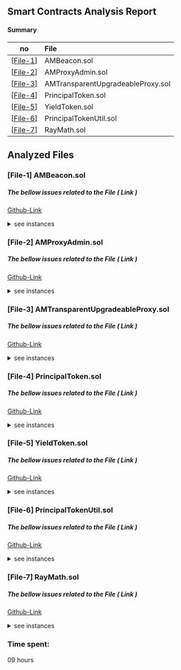 

## Smart Contracts Analysis Report

#### Summary

no | File |
|-|:-|
| [[File-1](#file-1)] | AMBeacon.sol |
| [[File-2](#file-2)] | AMProxyAdmin.sol | 
| [[File-3](#file-3)] | AMTransparentUpgradeableProxy.sol | 
| [[File-4](#file-4)] | PrincipalToken.sol | 
| [[File-5](#file-5)] | YieldToken.sol | 
| [[File-6](#file-6)] | PrincipalTokenUtil.sol | 
| [[File-7](#file-7)] | RayMath.sol | 

## Analyzed Files


### [File-1]  AMBeacon.sol

##### The bellow issues related to the File ( Link )
[Github-Link](https://github.com/code-423n4/2024-02-spectra/blob/main/src/proxy/AMBeacon.sol)

<details>
<summary>see instances</summary>

#### Admin Abuse Risks:

* <b>Access Control Mechanism </b>: The contract uses the `AccessManaged` contract from OpenZeppelin for access control instead of Ownable.This implies that access control is managed through roles assigned by an external contract (`Access Manager`). Admin abuse risks are mitigated through role-based access control.



#### Systemic Risks:

* <b>Implementation Upgradability</b>: The contract is designed to be upgradeable, allowing the authority (admin) to change the implementation contract address. While upgradability can be a useful feature for fixing bugs or adding new functionalities, it introduces the risk of unintended changes or malicious upgrades. The `restricted` modifier is used to limit upgrade functionality to authorized addresses.

#### Technical Risks:

* <b>Code Validation</b>: The contract checks if the new implementation code length is greater than zero before setting it. This is a basic validation to ensure that the provided address corresponds to a valid contract. However, it doesn't guarantee the correctness or security of the new implementation.


#### Integration Risks:

* <b>Dependencies</b>: The contract relies on external dependencies from OpenZeppelin, specifically the `IBeacon` interface and the `AccessManaged` contract. The correctness and security of this contract depend on the reliability and security of these external dependencies.



#### Non-Standard Token Risks:

* <b>Token Independence</b>: This contract doesn't involve any standard token functionality. It is primarily concerned with managing the implementation address used by beacon proxies.


#### Summary

The contract appears to be well-structured and leverages OpenZeppelin contracts for access control and implementation upgradability. Admin abuse risks are mitigated through role-based access control, and technical risks are addressed with basic code validation. However, as with any upgradeable contract, careful consideration should be given to the potential impact of future upgrades, and comprehensive testing is essential to ensure the correctness and security of the implementation. Additionally, dependencies on external contracts should be monitored for updates and security considerations.

</details>


### [File-2] AMProxyAdmin.sol

##### The bellow issues related to the File ( Link )
[Github-Link](https://github.com/code-423n4/2024-02-spectra/blob/main/src/proxy/AMProxyAdmin.sol)


<details>
<summary>see instances</summary>


#### Admin Abuse Risks:

* <b>Access Control Mechanism</b>: The contract utilizes the `AccessManaged` contract from OpenZeppelin for access control instead of Ownable. This suggests that access control is managed through roles assigned by an external contract (`Access Manager`). Admin abuse risks are mitigated through role-based access control.



#### Systemic Risks:

* <b>Proxy Administration</b>: This contract serves as an auxiliary contract meant to be assigned as the admin of a `TransparentUpgradeableProxy`. Administering proxies introduces the risk of unintended upgrades or malicious changes to the proxy's implementation contract. The `restricted` modifier is used to restrict upgrade functionality to authorized addresses.

#### Technical Risks:

* <b>Code Validation</b>: The contract follows a standardized upgrade interface (`UPGRADE_INTERFACE_VERSION`) to signal the supported upgrade methods. The `upgradeAndCall` function is designed to upgrade the proxy to a new implementation and call a function on the new implementation. The requirements are set to ensure the safety of the upgrade process.


#### Integration Risks:

* <b>Dependencies</b>: The contract relies on external dependencies from OpenZeppelin, specifically the `IAMTransparentUpgradeableProxy` interface and the `AccessManaged` contract. The correctness and security of this contract depend on the reliability and security of these external dependencies.


#### Non-Standard Token Risks:

* <b>Token Independence</b>: This contract doesn't involve any standard token functionality. It is primarily concerned with proxy administration and upgradeability.


#### Summary

The contract appears to be well-structured and leverages OpenZeppelin contracts for access control and transparent upgradeability. Admin abuse risks are mitigated through role-based access control, and technical risks are addressed with standardized upgrade interfaces and careful validation in the upgrade functions. However, as with any contract involved in proxy administration, thorough testing is crucial to ensure the correctness and security of the upgrade process. Additionally, dependencies on external contracts should be monitored for updates and security considerations.

</details>

### [File-3] AMTransparentUpgradeableProxy.sol

##### The bellow issues related to the File ( Link )
[Github-Link](https://github.com/code-423n4/2024-02-spectra/blob/main/src/proxy/AMTransparentUpgradeableProxy.sol)


<details>
<summary>see instances</summary>


#### Admin Abuse Risks:

* <b>Access Control Mechanism</b>: The contract utilizes the `AMProxyAdmin` contract for proxy administration, which implements access control through the `AccessManaged`contract. The admin access is restricted and managed by an external contract, mitigating admin abuse risks through proper access controls.



#### Systemic Risks:

* <b>Proxy Structure</b>: This contract follows the transparent proxy pattern, using the `ERC1967Proxy` contract. The admin, responsible for upgrades, is initialized during deployment and cannot be changed afterward, ensuring controlled access to upgrade functionality. The contract has a dedicated admin account for upgrade purposes.

#### Technical Risks:

* <b>Upgrade Mechanism</b>: The contract uses the ERC-1967 upgrade mechanism. The `upgradeToAndCall` function allows for upgrading to a new implementation and calling an initialization function on the new implementation. The `_fallback` function ensures that the admin can only perform upgrades, preventing unintended calls.


#### Integration Risks:

* <b>Dependencies</b>: The contract relies on external dependencies from OpenZeppelin, such as `ERC1967Utils` and the `IAMTransparentUpgradeableProxy` interface. The correctness and security of this contract depend on the reliability and security of these external dependencies.


#### Non-Standard Token Risks:

* <b>Token Independence</b>: This contract is not directly related to token functionality. It focuses on the proxy upgradeability pattern and admin management.


#### Summary

The contract is well-structured and follows best practices for transparent proxy upgradeability. Admin abuse risks are mitigated through access controls enforced by the `AMProxyAdmin` contract. Systemic risks are minimized by using a dedicated admin account and a well-defined upgrade process. The contract utilizes established patterns like the transparent proxy pattern and ERC-1967 for upgrades. However, thorough testing is necessary to ensure the correct and secure functioning of the upgrade mechanism and to validate the interaction with external dependencies.


</details>

### [File-4] PrincipalToken.sol

##### The bellow issues related to the File ( Link )
[Github-Link](https://github.com/code-423n4/2024-02-spectra/blob/main/src/tokens/PrincipalToken.sol)


<details>
<summary>see instances</summary>



#### Admin Abuse Risks:

* The contract inherits from `AccessManagedUpgradeable`, indicating the presence of an access control mechanism.
 
* The `restricted` modifier is used in various places, suggesting that certain functions are restricted to specific roles.



#### Systemic Risks:

* The contract relies on external dependencies, including OpenZeppelin contracts, interfaces, and other custom libraries. Ensure that these dependencies are secure and well-audited.

* The contract uses time-based conditions (`notExpired`, `afterExpiry`) for certain operations. Be cautious with time-dependent logic, as it can introduce vulnerabilities.

#### Technical Risks:

* Safe math operations are used throughout the contract, reducing the risk of overflow and underflow.

* The contract implements Pausable functionality, allowing the pausing and unpausing of certain operations in case of emergencies.

* ReentrancyGuard is used to protect against reentrancy attacks.

* Flash loan functionality is implemented, enabling users to borrow assets in a single transaction.


#### Integration Risks:

* The contract interacts with external tokens (`ibt`), a registry, and a rewards proxy. Ensure that these external contracts are well-audited and trusted.

* The contract uses a beacon proxy for deploying Yield Tokens (`yt`). Ensure that the beacon proxy mechanism is correctly implemented.


#### Non-Standard Token Risks:

* The contract deploys a Yield Token (`yt`) using a beacon proxy. Ensure that the implementation of the Yield Token is secure and meets the project's requirements.

* The contract interacts with an Interest Bearing Token (`ibt`) and relies on its functionality for various operations.

#### Overall:

* The contract appears to be well-structured and follows best practices such as using safe math and implementing access control.

* Critical operations, such as minting and redeeming, are protected by modifiers and checks.

* Ensure thorough testing of the contract's functionality, especially involving external interactions.

</details>

### [File-5] YieldToken.sol

##### The bellow issues related to the File ( Link )
[Github-Link](https://github.com/code-423n4/2024-02-spectra/blob/main/src/tokens/YieldToken.sol)


<details>
<summary>see instances</summary>



#### Admin Abuse Risks:

* No explicit access control mechanisms are implemented in the contract, making it susceptible to potential admin abuse. Consider adding role-based access control (RBAC) to restrict certain functionalities to authorized users.



#### Systemic Risks:

* The contract seems to be reliant on an external contract (`IPrincipalToken`) for certain operations, such as updating yield and checking maturity. Any issues or vulnerabilities in the external contract may affect the functionality and security of this contract.

#### Technical Risks:

* The contract utilizes OpenZeppelin libraries (`ERC20PermitUpgradeable`, `Math`) which are generally considered secure. However, it's crucial to ensure that the versions used are up-to-date to benefit from any security patches.


#### Integration Risks:

The contract depends on the correctness and security of the external `IPrincipalToken` interface. Any changes or vulnerabilities in that contract may impact the behavior of this contract.


#### Non-Standard Token Risks:

* The contract does not introduce any non-standard token functionalities. It follows the ERC-20 standard and extends from OpenZeppelin's `ERC20PermitUpgradeable`.


#### Additional Notes:

* consider adding explicit comments in the code to explain the rationale behind specific design choices and to enhance code readability for future developers or auditors.

</details>

### [File-6] PrincipalTokenUtil.sol

##### The bellow issues related to the File ( Link )
[Github-Link](https://github.com/code-423n4/2024-02-spectra/blob/main/src/libraries/PrincipalTokenUtil.sol)


<details>
<summary>see instances</summary>



#### Admin Abuse Risks:

* The contract itself does not have explicit access control mechanisms, making it vulnerable to potential admin abuse. Consider implementing role-based access control (RBAC) to restrict certain functionalities to authorized users.



#### Systemic Risks:

* The contract relies on external interfaces, such as `IYieldToken`, `IPrincipalToken`, `IRegistry`, and `IERC4626`. Any issues or vulnerabilities in these external contracts/interfaces may impact the overall functionality and security of this contract. Ensure that these external dependencies are well-audited and trusted.

#### Technical Risks:

* The contract uses OpenZeppelin libraries (`Math`, `RayMath`). These are generally considered secure, but it's important to ensure that the versions used are up-to-date to benefit from any security patches.



#### Integration Risks:

The correct functioning of this contract heavily depends on the correct behavior of external contracts/interfaces (`IYieldToken`, `IPrincipalToken`, `IRegistry`, `IERC4626`). Thoroughly review and test the interactions with these external components, as any discrepancies may introduce vulnerabilities.


#### Non-Standard Token Risks:

* The contract introduces additional functionalities related to tokenization fees, yield fees, and flashloan fees. Ensure that these fee calculations are well-tested and align with the intended logic. It's important to document these fees clearly to avoid misunderstandings.


#### Additional Considerations:

* The library `PrincipalTokenUtil` includes utility functions that are designed to be used in other contracts. Ensure that the usage of these utility functions is well-documented, and the assumptions made in these functions are clearly outlined.

* Ensure that the external calls, especially to external contracts, are properly handled with appropriate error checks and recovery mechanisms.

* Consider adding comments in the code to explain the rationale behind specific design choices and to enhance code readability for future developers or auditors.

</details>


### [File-7] RayMath.sol

##### The bellow issues related to the File ( Link )
[Github-Link](https://github.com/code-423n4/2024-02-spectra/blob/main/src/libraries/RayMath.sol)


<details>
<summary>see instances</summary>



#### Admin Abuse Risks:

* The `RayMath` library itself does not pose direct admin abuse risks, as it lacks state variables or functions that allow external parties to manipulate its behavior. However, any contract that utilizes this library could potentially introduce admin abuse risks depending on how the library is used within that contract.



#### Systemic Risks:

* The `RayMath` library is a utility library that provides conversions for and from Ray (27-decimal precision). It does not rely on external dependencies or interfaces, reducing systemic risks.

#### Technical Risks:

* The library uses inline assembly, which can be prone to errors if not implemented carefully. While the functions in the library appear straightforward, there is always a risk associated with low-level assembly operations, especially when dealing with precision and rounding.


#### Integration Risks:

* The library is designed to be used as a utility for other contracts that need precise conversions between Ray and decimal representations. Integration risks would primarily depend on how well this library is utilized in those contracts. Contracts using this library should carefully handle the results of conversion operations, especially if rounding is involved.


#### Non-Standard Token Risks:

* The RayMath library itself does not deal directly with tokens or token standards. It focuses on conversions between Ray and decimal representations. The risks associated with token operations are more relevant to the contracts using this library rather than the library itself.


#### Additional Considerations:

* The library provides two functions (`fromRay`) for converting from Ray to a specified number of decimals, one with rounding and one without. Users should be aware of the implications of rounding when utilizing these functions.

* The library is designed to be straightforward and gas-efficient, but users should ensure that the decimal precision and rounding options align with their specific use cases.

* Given that the library is stateless, there is minimal risk of state manipulation or unexpected behavior due to changing state variables.

* Documentation within the code is clear, providing explanations for the purpose of the library and how to use its functions. This is helpful for developers who integrate or maintain contracts using this library.

</details>


### Time spent:
09 hours